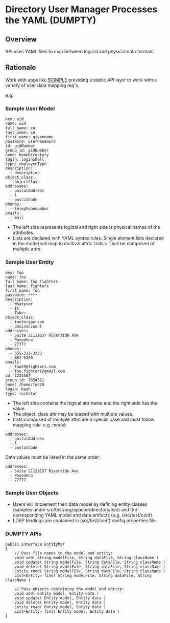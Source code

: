 # Directory User Manager Processes the YAML (DUMPTY)

## Overview

API uses YAML files to map between logical and physical data formats.


## Rationale

Work with apps like [SCIMPLE](https://directory.apache.org/scimple/) providing a stable API layer to work with a variety of user data mapping req's. 

e.g.

### Sample User Model

```
key: uid
name: uid
full_name: cn
last_name: sn
first_name: givenname
password: userPassword
id: uidNumber
group_id: gidNumber
home: homeDirectory  
login: loginShell
type: employeeType    
description: 
  - description
object_class: 
  - objectClass
addresses:
  - postalAddress
  - l
  - postalCode  
phones:
  - telephonenumber
emails:
  - mail
```

- The left side represents logical and right side is physical names of the attributes.
- Lists are declared with YAML syntax rules. Single element lists declared in the model will map to multival attrs. Lists > 1 will be composed of multiple attrs.

### Sample User Entity

```
key: foo
name: foo
full_name: foo fighters
last_name: fighters
first_name: foo
password: ****
description: 
  - Whatever
  - It
  - Takes      
object_class:
  - inetorgperson
  - posixaccount
addresses:
  - Suite 2112$157 Riverside Ave
  - Pasedena
  - 77777
phones: 
  - 555-333-3333
  - 867-5309
emails:
  - foo29@fighters.com
  - foo.fighters@gmail.com
id: 1234567
group_id: 7654321
home: /home/foo29
login: bash
type: rockstar    
```

- The left side contains the logical attr name and the right side has the value.
- The object_class attr may be loaded with multiple values.
- Lists composed of multiple attrs are a special case and must follow mapping rule.
e.g. model: 
```
addresses:
  - postalAddress
  - l
  - postalCode
```

Data values must be listed in the same order:
```
addresses:
  - Suite 2112$157 Riverside Ave
  - Pasedena
  - 77777
```

### Sample User Objects

- Users will implement their data model by defining entity classes (samples under src/test/org/apache/directory/lem) and the corresponding YAML model and data artifacts (e.g. /src/test/conf)
- LDAP bindings are contained in (src/test/conf) config.properties file.

### DUMPTY APIs

```
public interface EntityMgr 
{
    // Pass file names to the model and entity:
    void add( String modelFile, String dataFile, String className )
    void update( String modelFile, String dataFile, String className )
    void delete( String modelFile, String dataFile, String className )
    Entity read( String modelFile, String dataFile, String className )
    List<Entity> find( String modelFile, String dataFile, String className )
    
    // Pass objects containing the model and entity:
    void add( Entity model, Entity data )
    void update( Entity model, Entity data )
    void delete( Entity model, Entity data )
    Entity read( Entity model, Entity data )
    List<Entity> find( Entity model, Entity data )
}
```
